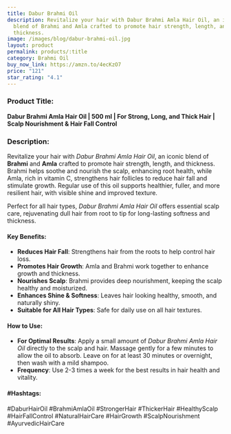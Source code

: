 ```yaml
---
title: Dabur Brahmi Oil
description: Revitalize your hair with Dabur Brahmi Amla Hair Oil, an iconic
  blend of Brahmi and Amla crafted to promote hair strength, length, and
  thickness.
image: /images/blog/dabur-brahmi-oil.jpg
layout: product
permalink: products/:title
category: Brahmi Oil
buy_now_link: https://amzn.to/4ecKzO7
price: "121"
star_rating: "4.1"
---
```

### Product Title:
**Dabur Brahmi Amla Hair Oil | 500 ml | For Strong, Long, and Thick Hair | Scalp Nourishment & Hair Fall Control**

### Description:
Revitalize your hair with *Dabur Brahmi Amla Hair Oil*, an iconic blend of **Brahmi** and **Amla** crafted to promote hair strength, length, and thickness. Brahmi helps soothe and nourish the scalp, enhancing root health, while Amla, rich in vitamin C, strengthens hair follicles to reduce hair fall and stimulate growth. Regular use of this oil supports healthier, fuller, and more resilient hair, with visible shine and improved texture. 

Perfect for all hair types, *Dabur Brahmi Amla Hair Oil* offers essential scalp care, rejuvenating dull hair from root to tip for long-lasting softness and thickness.

#### Key Benefits:
- **Reduces Hair Fall**: Strengthens hair from the roots to help control hair loss.
- **Promotes Hair Growth**: Amla and Brahmi work together to enhance growth and thickness.
- **Nourishes Scalp**: Brahmi provides deep nourishment, keeping the scalp healthy and moisturized.
- **Enhances Shine & Softness**: Leaves hair looking healthy, smooth, and naturally shiny.
- **Suitable for All Hair Types**: Safe for daily use on all hair textures.

#### How to Use:
- **For Optimal Results**: Apply a small amount of *Dabur Brahmi Amla Hair Oil* directly to the scalp and hair. Massage gently for a few minutes to allow the oil to absorb. Leave on for at least 30 minutes or overnight, then wash with a mild shampoo.
- **Frequency**: Use 2-3 times a week for the best results in hair health and vitality.

#### #Hashtags:
#DaburHairOil #BrahmiAmlaOil #StrongerHair #ThickerHair #HealthyScalp #HairFallControl #NaturalHairCare #HairGrowth #ScalpNourishment #AyurvedicHairCare

